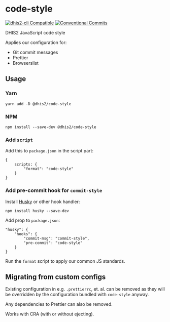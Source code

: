 # code-style
[![dhis2-cli Compatible](https://img.shields.io/badge/dhis2-cli-ff69b4.svg)](https://github.com/dhis2/cli)
[![Conventional Commits](https://img.shields.io/badge/Conventional%20Commits-1.0.0-yellow.svg)](https://conventionalcommits.org)

DHIS2 JavaScript code style

Applies our configuration for:

-   Git commit messages
-   Prettier
-   Browserslist

## Usage

### Yarn

```
yarn add -D @dhis2/code-style
```

### NPM

```
npm install --save-dev @dhis2/code-style
```

### Add `script`

Add this to `package.json` in the script part:

```
{
    scripts: {
        "format": "code-style"
    }
}
```

### Add pre-commit hook for `commit-style`

Install [Husky](https://github.com/typicode/husky) or other hook handler:

```
npm install husky --save-dev
```

Add prop to `package.json`:

```
"husky": {
    "hooks": {
        "commit-msg": "commit-style",
        "pre-commit": "code-style"
    }
}
```

Run the `format` script to apply our common JS standards.

## Migrating from custom configs

Existing configuration in e.g. `.prettierrc`, et. al. can
be removed as they will be overridden by the configuration bundled with
`code-style` anyway.

Any dependencies to Prettier can also be removed.

Works with CRA (with or without ejecting).
